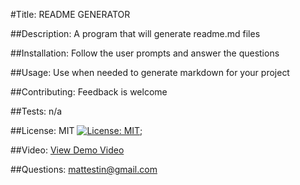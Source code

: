 #Title: README GENERATOR
    
##Description: A program that will generate readme.md files
    
##Installation: Follow the user prompts and answer the questions
    
##Usage: Use when needed to generate markdown for your project
    
##Contributing: Feedback is welcome
  
##Tests: n/a
    
##License: MIT
[![License: MIT](https://img.shields.io/badge/License-MIT-yellow.svg)](https://opensource.org/licenses/MIT);
    
##Video:  <a href="https://drive.google.com/drive/u/0/folders/1wdem9rDq8YcgSR6tew2bBpbBrYizSQDS" target="_blank">View Demo Video  </a>  
  
##Questions:  mattestin@gmail.com
    
 
      

